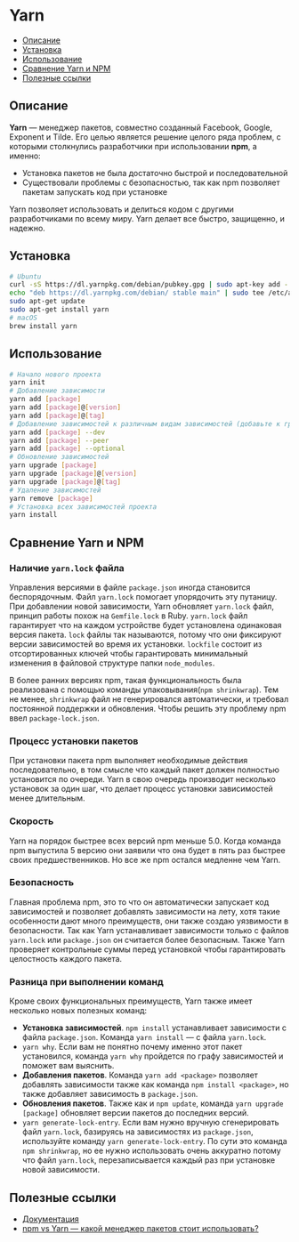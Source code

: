 # Yarn

- [Описание](#описание)
- [Установка](#установка)
- [Использование](#использование)
- [Сравнение Yarn и NPM](#сравнение-yarn-и-npm)
- [Полезные ссылки](#полезные-ссылки)

## Описание

**Yarn** — менеджер пакетов, совместно созданный Facebook, Google, Exponent и Tilde. Его целью является решение целого ряда проблем, с которыми столкнулись разработчики при использовании **npm**, а именно:

- Установка пакетов не была достаточно быстрой и последовательной
- Существовали проблемы с безопасностью, так как npm позволяет пакетам запускать код при установке

Yarn позволяет использовать и делиться кодом с другими разработчиками по всему миру. Yarn делает все быстро, защищенно, и надежно.




## Установка

```bash
# Ubuntu
curl -sS https://dl.yarnpkg.com/debian/pubkey.gpg | sudo apt-key add -
echo "deb https://dl.yarnpkg.com/debian/ stable main" | sudo tee /etc/apt/sources.list.d/yarn.list
sudo apt-get update
sudo apt-get install yarn
# macOS
brew install yarn
```



## Использование

```bash
# Начало нового проекта
yarn init
# Добавление зависимости
yarn add [package]
yarn add [package]@[version]
yarn add [package]@[tag]
# Добавление зависимостей к различным видам зависимостей (добавьте к группам `devDependencies`, `peerDependencies` и `optionalDependencies` соответствующие им зависимости)
yarn add [package] --dev
yarn add [package] --peer
yarn add [package] --optional
# Обновление зависимостей
yarn upgrade [package]
yarn upgrade [package]@[version]
yarn upgrade [package]@[tag]
# Удаление зависимостей
yarn remove [package]
# Установка всех зависимостей проекта
yarn install
```



## Сравнение Yarn и NPM

### Наличие `yarn.lock` файла

Управления версиями в файле `package.json` иногда становится беспорядочным. Файл `yarn.lock` помогает упорядочить эту путаницу. При добавлении новой зависимости, Yarn обновляет `yarn.lock` файл, принцип работы похож на `Gemfile.lock` в Ruby. `yarn.lock` файл гарантирует что на каждом устройстве будет установлена одинаковая версия пакета. `lock` файлы так называются, потому что они фиксируют версии зависимостей во время их установки. `lockfile` состоит из отсортированных ключей чтобы гарантировать минимальный изменения в файловой структуре папки `node_modules`.

В более ранних версиях npm, такая функциональность была реализована с помощью команды упаковывания(`npm shrinkwrap`). Тем не менее, `shrinkwrap` файл не генерировался автоматически, и требовал постоянной поддержки и обновления. Чтобы решить эту проблему npm ввел `package-lock.json`.

### Процесс установки пакетов

При установки пакета npm выполняет необходимые действия последовательно, в том смысле что каждый пакет должен полностью установится по очереди. Yarn в свою очередь производит несколько установок за один шаг, что делает процесс установки зависимостей менее длительным.

### Скорость

Yarn на порядок быстрее всех версий npm меньше 5.0. Когда команда npm выпустила 5 версию они заявили что она будет в пять раз быстрее своих предшественников. Но все же npm остался медленне чем Yarn.

### Безопасность

Главная проблема npm, это то что он автоматически запускает код зависимостей и позволяет добавлять зависимости на лету, хотя такие особенности дают много преимуществ, они также создаю уязвимости в безопасности. Так как Yarn устанавливает зависимости только с файлов `yarn.lock` или `package.json` он считается более безопасным. Также Yarn проверяет контрольные суммы перед установкой чтобы гарантировать целостность каждого пакета.

### Разница при выполнении команд

Кроме своих функциональных преимуществ, Yarn также имеет несколько новых полезных команд:

- **Установка зависимостей**. `npm install` устанавливает зависимости с файла `package.json`. Команда `yarn install` — с файла `yarn.lock`.
- `yarn why`. Если вам не понятно почему именно этот пакет установился, команда `yarn why` пройдется по графу зависимостей и поможет вам выяснить.
- **Добавления пакетов**. Команда `yarn add <package>` позволяет добавлять зависимости также как команда `npm install <package>`, но также добавляет зависимость в `package.json`.
- **Обновления пакетов**. Также как и `npm update`, команда `yarn upgrade [package]` обновляет версии пакетов до последних версий.
- `yarn generate-lock-entry`. Если вам нужно вручную сгенерировать файл `yarn.lock`, базируясь на зависимостях из `package.json`, используйте команду `yarn generate-lock-entry`. По сути это команда `npm shrinkwrap`, но ее нужно использовать очень аккуратно потому что файл `yarn.lock`, перезаписывается каждый раз при установке новой зависимости.



## Полезные ссылки

- [Документация](https://yarnpkg.com/ru/docs)
- [npm vs Yarn — какой менеджер пакетов стоит использовать?](https://ua-blog.com/npm-vs-yarn-%D0%BA%D0%B0%D0%BA%D0%BE%D0%B9-%D0%BC%D0%B5%D0%BD%D0%B5%D0%B4%D0%B6%D0%B5%D1%80-%D0%BF%D0%B0%D0%BA%D0%B5%D1%82%D0%BE%D0%B2-%D1%81%D1%82%D0%BE%D0%B8%D1%82-%D0%B8%D1%81%D0%BF%D0%BE%D0%BB/)